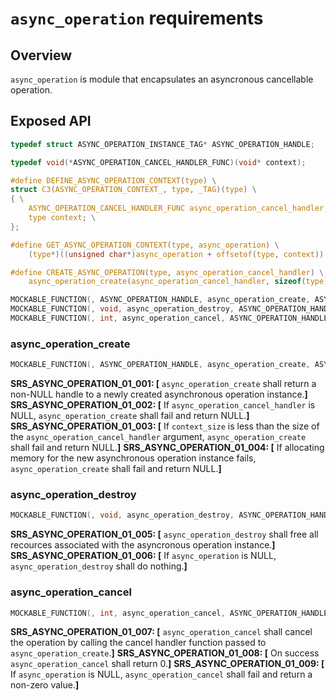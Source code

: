 # `async_operation` requirements

## Overview

`async_operation` is module that encapsulates an asyncronous cancellable operation.

## Exposed API

```C
typedef struct ASYNC_OPERATION_INSTANCE_TAG* ASYNC_OPERATION_HANDLE;

typedef void(*ASYNC_OPERATION_CANCEL_HANDLER_FUNC)(void* context);

#define DEFINE_ASYNC_OPERATION_CONTEXT(type) \
struct C3(ASYNC_OPERATION_CONTEXT_, type, _TAG)(type) \
{ \
    ASYNC_OPERATION_CANCEL_HANDLER_FUNC async_operation_cancel_handler; \
    type context; \
};

#define GET_ASYNC_OPERATION_CONTEXT(type, async_operation) \
    (type*)((unsigned char*)async_operation + offsetof(type, context))

#define CREATE_ASYNC_OPERATION(type, async_operation_cancel_handler) \
    async_operation_create(async_operation_cancel_handler, sizeof(type))

MOCKABLE_FUNCTION(, ASYNC_OPERATION_HANDLE, async_operation_create, ASYNC_OPERATION_CANCEL_HANDLER_FUNC, async_operation_cancel_handler, size_t, context_size);
MOCKABLE_FUNCTION(, void, async_operation_destroy, ASYNC_OPERATION_HANDLE, async_operation);
MOCKABLE_FUNCTION(, int, async_operation_cancel, ASYNC_OPERATION_HANDLE, async_operation);
```

### async_operation_create

```C
MOCKABLE_FUNCTION(, ASYNC_OPERATION_HANDLE, async_operation_create, ASYNC_OPERATION_CANCEL_HANDLER_FUNC, async_operation_cancel_handler, size_t, context_size);
```

**SRS_ASYNC_OPERATION_01_001: [** `async_operation_create` shall return a non-NULL handle to a newly created asynchronous operation instance.**]**
**SRS_ASYNC_OPERATION_01_002: [** If `async_operation_cancel_handler` is NULL, `async_operation_create` shall fail and return NULL.**]**
**SRS_ASYNC_OPERATION_01_003: [** If `context_size` is less than the size of the `async_operation_cancel_handler` argument, `async_operation_create` shall fail and return NULL.**]**
**SRS_ASYNC_OPERATION_01_004: [** If allocating memory for the new asynchronous operation instance fails, `async_operation_create` shall fail and return NULL.**]**

### async_operation_destroy

```C
MOCKABLE_FUNCTION(, void, async_operation_destroy, ASYNC_OPERATION_HANDLE, async_operation);
```

**SRS_ASYNC_OPERATION_01_005: [** `async_operation_destroy` shall free all recources associated with the asyncronous operation instance.**]**
**SRS_ASYNC_OPERATION_01_006: [** If `async_operation` is NULL, `async_operation_destroy` shall do nothing.**]**

### async_operation_cancel

```C
MOCKABLE_FUNCTION(, int, async_operation_cancel, ASYNC_OPERATION_HANDLE, async_operation);
```

**SRS_ASYNC_OPERATION_01_007: [** `async_operation_cancel` shall cancel the operation by calling the cancel handler function passed to `async_operation_create`.**]**
**SRS_ASYNC_OPERATION_01_008: [** On success `async_operation_cancel` shall return 0.**]**
**SRS_ASYNC_OPERATION_01_009: [** If `async_operation` is NULL, `async_operation_cancel` shall fail and return a non-zero value.**]**
